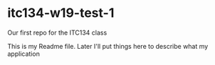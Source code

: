# itc134-w19-test-1
Our first repo for the ITC134 class

This is my Readme file. Later I'll put things here to describe what my application
